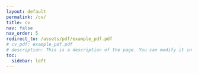 ```yaml
---
layout: default
permalink: /cv/
title: cv
nav: false
nav_order: 5
redirect_to: /assets/pdf/example_pdf.pdf
# cv_pdf: example_pdf.pdf
# description: This is a description of the page. You can modify it in '_pages/cv.md'. You can also change or remove the top pdf download button.
toc:
  sidebar: left
---
```

